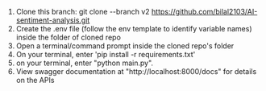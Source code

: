 1. Clone this branch: 
git clone --branch v2 https://github.com/bilal2103/AI-sentiment-analysis.git
2. Create the .env file (follow the env template to identify variable names) inside the folder of cloned repo
3. Open a terminal/command prompt inside the cloned repo's folder
4. On your terminal, enter 'pip install -r requirements.txt'
5. on your terminal, enter "python main.py".
6. View swagger documentation at "http://localhost:8000/docs" for details on the APIs
